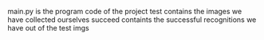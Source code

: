 main.py is the program code of the project 
test contains the images we have collected ourselves
succeed containts the successful recognitions we have out of the test imgs
